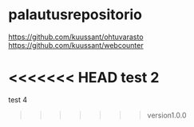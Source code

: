 # palautusrepositorio
https://github.com/kuussant/ohtuvarasto \
https://github.com/kuussant/webcounter

<<<<<<< HEAD
test 2
=======
test 4

>>>>>>> version1.0.0
